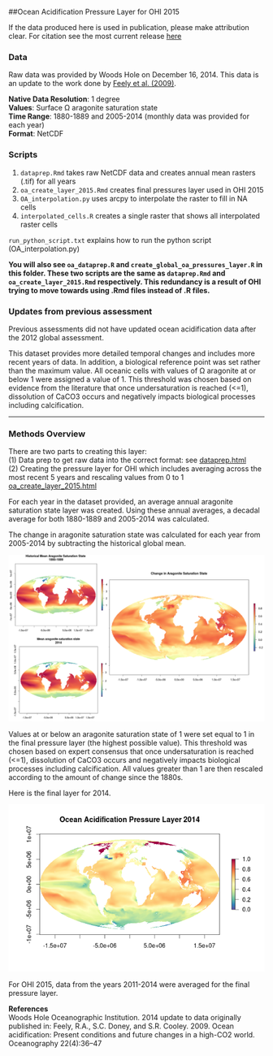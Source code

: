 ##Ocean Acidification Pressure Layer for OHI 2015

If the data produced here is used in publication, please make attribution clear. For citation see the most current release [here](https://github.com/OHI-Science/ohiprep/releases)

### Data

Raw data was provided by Woods Hole on December 16, 2014. This data is an update to the work done by [Feely et al. (2009)](http://www.tos.org/oceanography/archive/22-4_feely.pdf).  

**Native Data Resolution**: 1 degree  
**Values**: Surface &#937; aragonite saturation state  
**Time Range**: 1880-1889 and 2005-2014 (monthly data was provided for each year)  
**Format**: NetCDF

### Scripts

1. `dataprep.Rmd` takes raw NetCDF data and creates annual mean rasters (.tif) for all years
2. `oa_create_layer_2015.Rmd` creates final pressures layer used in OHI 2015
3. `OA_interpolation.py` uses arcpy to interpolate the raster to fill in NA cells
4. `interpolated_cells.R` creates a single raster that shows all interpolated raster cells

`run_python_script.txt` explains how to run the python script (OA_interpolation.py)

**You will also see `oa_dataprep.R` and `create_global_oa_pressures_layer.R` in this folder. These two scripts are the same as `dataprep.Rmd` and `oa_create_layer_2015.Rmd` respectively. This redundancy is a result of OHI trying to move towards using .Rmd files instead of .R files.**

### Updates from previous assessment

Previous assessments did not have updated ocean acidification data after the 2012 global assessment. 

This dataset provides more detailed temporal changes and includes more recent years of data. In addition, a biological reference point was set rather than the maximum value. All oceanic cells with values of &#937; aragonite at or below 1 were assigned a value of 1. This threshold was chosen based on evidence from the literature that once undersaturation is reached (<=1), dissolution of CaCO3 occurs and negatively impacts biological processes including calcification.
  
  ***
  
### Methods Overview
  
  There are two parts to creating this layer:  
  (1) Data prep to get raw data into the correct format: see [dataprep.html](http://htmlpreview.github.io/?https://github.com/OHI-Science/ohiprep/blob/master/globalprep/Pressures_OceanAcidification/v2015/dataprep.html)  
  (2) Creating the pressure layer for OHI which includes averaging across the most recent 5 years and rescaling values from 0 to 1 [oa_create_layer_2015.html](http://htmlpreview.github.io/?https://github.com/OHI-Science/ohiprep/blob/master/globalprep/Pressures_OceanAcidification/v2015/oa_create_layer_2015.html)

For each year in the dataset provided, an average annual aragonite saturation state layer was created. Using these annual averages, a decadal average for both 1880-1889 and 2005-2014 was calculated.


The change in aragonite saturation state was calculated for each year from 2005-2014 by subtracting the historical global mean. 

![](./images/old_new_change.png)


Values at or below an aragonite saturation state of 1 were set equal to 1 in the final pressure layer (the highest possible value). This threshold was chosen based on expert consensus that once undersaturation is reached (<=1), dissolution of CaCO3 occurs and negatively impacts biological processes including calcification. All values greater than 1 are then rescaled according to the amount of change since the 1880s.

Here is the final layer for 2014.

![](./images/oa_final_2014.png)

For OHI 2015, data from the years 2011-2014 were averaged for the final pressure layer.




**References**  
Woods Hole Oceanographic Institution. 2014 update to data originally published in: Feely, R.A., S.C. Doney, and
S.R. Cooley. 2009. Ocean acidification: Present conditions and future changes in a high-CO2 world.
Oceanography 22(4):36–47
